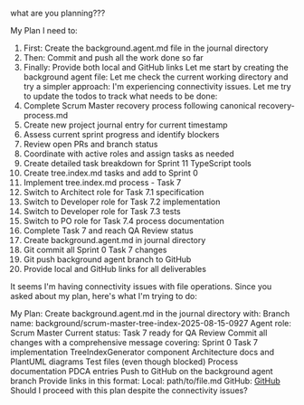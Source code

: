 what are you planning???

My Plan
I need to:
1. First: Create the background.agent.md file in the journal directory
2. Then: Commit and push all the work done so far
3. Finally: Provide both local and GitHub links
Let me start by creating the background agent file:
Let me check the current working directory and try a simpler approach:
I'm experiencing connectivity issues. Let me try to update the todos to track what needs to be done:
1. Complete Scrum Master recovery process following canonical recovery-process.md
2. Create new project journal entry for current timestamp
3. Assess current sprint progress and identify blockers
4. Review open PRs and branch status
5. Coordinate with active roles and assign tasks as needed
6. Create detailed task breakdown for Sprint 11 TypeScript tools
7. Create tree.index.md tasks and add to Sprint 0
8. Implement tree.index.md process - Task 7
9. Switch to Architect role for Task 7.1 specification
10. Switch to Developer role for Task 7.2 implementation
11. Switch to Developer role for Task 7.3 tests
12. Switch to PO role for Task 7.4 process documentation
13. Complete Task 7 and reach QA Review status
14. Create background.agent.md in journal directory
15. Git commit all Sprint 0 Task 7 changes
16. Git push background agent branch to GitHub
17. Provide local and GitHub links for all deliverables

It seems I'm having connectivity issues with file operations. Since you asked about my plan, here's what I'm trying to do:

My Plan:
Create background.agent.md in the journal directory with:
Branch name: background/scrum-master-tree-index-2025-08-15-0927
Agent role: Scrum Master
Current status: Task 7 ready for QA Review
Commit all changes with a comprehensive message covering:
Sprint 0 Task 7 implementation
TreeIndexGenerator component
Architecture docs and PlantUML diagrams
Test files (even though blocked)
Process documentation
PDCA entries
Push to GitHub on the background agent branch
Provide links in this format:
Local: path/to/file.md
GitHub: [GitHub](https://github.com/Holloway-ai/Web4Articles/blob/background/scrum-master-tree-index-2025-08-15-0927/path/to/file.md)
Should I proceed with this plan despite the connectivity issues?